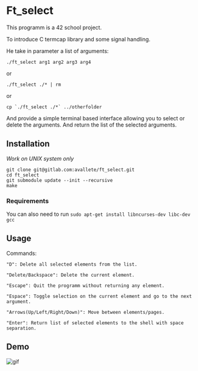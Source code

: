 # Ft_select
This programm is a 42 school project.

To introduce C termcap library and some signal handling.

He take in parameter a list of arguments:

```./ft_select arg1 arg2 arg3 arg4```

or

```./ft_select ./* | rm``` 

or

```cp `./ft_select ./*` ../otherfolder``` 

And provide a simple terminal based interface allowing you to select or delete the arguments. And return the list of the selected arguments.

## Installation
*Work on UNIX system only*
```
git clone git@gitlab.com:avallete/ft_select.git
cd ft_select
git submodule update --init --recursive
make
```

### Requirements
You can also need to run ```sudo apt-get install libncurses-dev libc-dev gcc``` 


## Usage
Commands:

    "D": Delete all selected elements from the list.

	"Delete/Backspace": Delete the current element.

	"Escape": Quit the programm without returning any element.

	"Espace": Toggle selection on the current element and go to the next argument.

	"Arrows(Up/Left/Right/Down)": Move between elements/pages.

	"Enter": Return list of selected elements to the shell with space separation.

## Demo
![gif](http://i.imgur.com/Lzlsf9W.gif)
